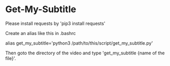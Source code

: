 # Get-My-Subtitle

Please install requests by 'pip3 install requests'

Create an alias like this in .bashrc

  alias get_my_subtitle='python3 /path/to/this/script/get_my_subtitle.py'

Then goto the directory of the video and type 'get_my_subtitle {name of the file}'.
